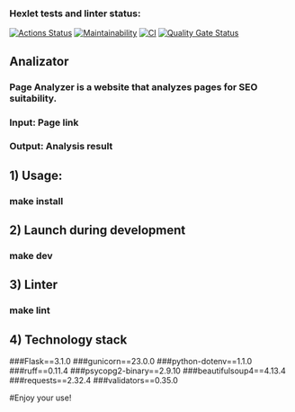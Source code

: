 ### Hexlet tests and linter status:
[![Actions Status](https://github.com/bebcor/python-project-83/actions/workflows/hexlet-check.yml/badge.svg)](https://github.com/bebcor/python-project-83/actions)
[![Maintainability](https://qlty.sh/badges/be526e2f-2773-4aa9-a995-86174c2d9f5a/maintainability.svg)](https://qlty.sh/gh/bebcor/projects/python-project-83)
[![CI](https://github.com/bebcor/python-project-83/actions/workflows/pyci.yml/badge.svg)](https://github.com/bebcor/python-project-83/actions)
[![Quality Gate Status](https://sonarcloud.io/api/project_badges/measure?project=bebcor_python-project-83&metric=alert_status)](https://sonarcloud.io/summary/new_code?id=bebcor_python-project-83)

## Analizator
### Page Analyzer is a website that analyzes pages for SEO suitability.
### Input: Page link
### Output: Analysis result


## 1) Usage:

### make install


## 2) Launch during development

### make dev


## 3) Linter
### make lint

## 4) Technology stack

###Flask==3.1.0
###gunicorn==23.0.0 
###python-dotenv==1.1.0
###ruff==0.11.4
###psycopg2-binary==2.9.10
###beautifulsoup4==4.13.4
###requests==2.32.4
###validators==0.35.0

#Enjoy your use!

